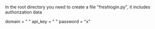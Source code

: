 In the root directory you need to create a file "freshlogin.py", it includes authorization data

domain = " "
api_key = " "
password = "x"
